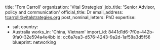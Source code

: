 title: 'Tom Carroll'
organization: 'Vital Strategies'
job_title: 'Senior Advisor, policy and communication'
official_title: Dr
email_address: tcarroll@vitalstrategies.org
post_nominal_letters: PhD
expertise:
  - salt
country:
  - Australia
works_in: 'China, Vietnam'
import_id: 8441d1d6-7f0e-442b-9fa0-32e594a4e4bb
id: cc6a7ea3-d576-4243-9a2d-1af58a3d5f56
blueprint: networking
